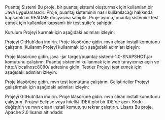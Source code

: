 Puantaj Sistemi
Bu proje, bir puantaj sistemi oluşturmak için kullanılan bir Java uygulamasıdır. Proje, puantaj sisteminin nasıl kullanılacağı hakkında kapsamlı bir README dosyasına sahiptir. Proje ayrıca, puantaj sistemini test etmek için kullanılan kapsamlı bir test suite'e sahiptir.

Kurulum
Projeyi kurmak için aşağıdaki adımları izleyin:

Projeyi GitHub'dan indirin.
Proje klasörüne gidin.
mvn clean install komutunu çalıştırın.
Kullanım
Projeyi kullanmak için aşağıdaki adımları izleyin:

Proje klasörüne gidin.
java -jar target/puantaj-sistemi-1.0-SNAPSHOT.jar komutunu çalıştırın.
Puantaj sistemini kullanmak için web tarayıcınızı açın ve http://localhost:8080/ adresine gidin.
Testler
Projeyi test etmek için aşağıdaki adımları izleyin:

Proje klasörüne gidin.
mvn test komutunu çalıştırın.
Geliştiriciler
Projeyi geliştirmek için aşağıdaki adımları izleyin:

Projeyi GitHub'dan indirin.
Proje klasörüne gidin.
mvn clean install komutunu çalıştırın.
Projeyi Eclipse veya IntelliJ IDEA gibi bir IDE'de açın.
Kodu değiştirin ve mvn clean install komutunu tekrar çalıştırın.
Lisans
Bu proje, Apache 2.0 lisansı altındadır.